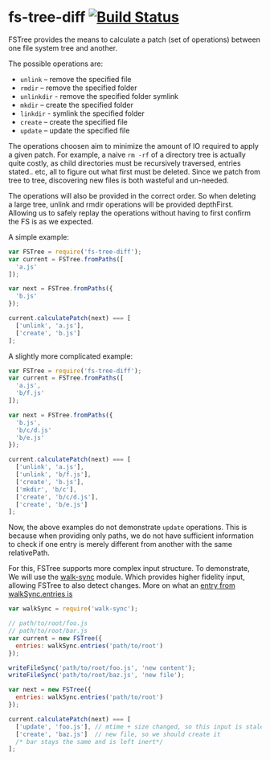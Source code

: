 # fs-tree-diff [![Build Status](https://travis-ci.org/stefanpenner/fs-tree-diff.svg)](https://travis-ci.org/stefanpenner/fs-tree-diff)

FSTree provides the means to calculate a patch (set of operations) between one file system tree and another.

The possible operations are:

* `unlink` – remove the specified file
* `rmdir` – remove the specified folder
* `unlinkdir` - remove the specified folder symlink
* `mkdir` – create the specified folder
* `linkdir` - symlink the specified folder
* `create` – create the specified file
* `update` – update the specified file

The operations choosen aim to minimize the amount of IO required to apply a given patch.
For example, a naive `rm -rf` of a directory tree is actually quite costly, as child directories
must be recursively traversed, entries stated.. etc, all to figure out what first must be deleted.
Since we patch from tree to tree, discovering new files is both wasteful and un-needed.

The operations will also be provided in the correct order. So when deleting a large tree, unlink
and rmdir operations will be provided depthFirst. Allowing us to safely replay the operations without having to first confirm the FS is as we expected.

A simple example:

```js
var FSTree = require('fs-tree-diff');
var current = FSTree.fromPaths([
  'a.js'
]);

var next = FSTree.fromPaths({
  'b.js'
});

current.calculatePatch(next) === [
  ['unlink', 'a.js'],
  ['create', 'b.js']
];
```

A slightly more complicated example:

```js
var FSTree = require('fs-tree-diff');
var current = FSTree.fromPaths([
  'a.js',
  'b/f.js'
]);

var next = FSTree.fromPaths({
  'b.js',
  'b/c/d.js'
  'b/e.js'
});

current.calculatePatch(next) === [
  ['unlink', 'a.js'],
  ['unlink', 'b/f.js'],
  ['create', 'b.js'],
  ['mkdir', 'b/c'],
  ['create', 'b/c/d.js'],
  ['create', 'b/e.js']
];
```

Now, the above examples do not demonstrate `update` operations. This is because when providing only paths, we do not have sufficient information to check if one entry is merely different from another with the same relativePath.

For this, FSTree supports more complex input structure. To demonstrate, We will use the [walk-sync](https://github.com/joliss/node-walk-sync) module. Which provides higher fidelity input, allowing FSTree to also detect changes. More on what an [entry from walkSync.entries is](https://github.com/joliss/node-walk-sync#entries)

```js
var walkSync = require('walk-sync');

// path/to/root/foo.js
// path/to/root/bar.js
var current = new FSTree({
  entries: walkSync.entries('path/to/root')
});

writeFileSync('path/to/root/foo.js', 'new content');
writeFileSync('path/to/root/baz.js', 'new file');

var next = new FSTree({
  entries: walkSync.entries('path/to/root')
});

current.calculatePatch(next) === [
  ['update', 'foo.js'], // mtime + size changed, so this input is stale and needs updating.
  ['create', 'baz.js']  // new file, so we should create it
  /* bar stays the same and is left inert*/
];

```
